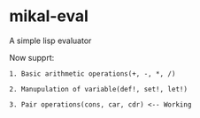 # mikal-eval
A simple lisp evaluator

Now supprt:
    
    1. Basic arithmetic operations(+, -, *, /)
    
    2. Manupulation of variable(def!, set!, let!)
    
    3. Pair operations(cons, car, cdr) <-- Working
